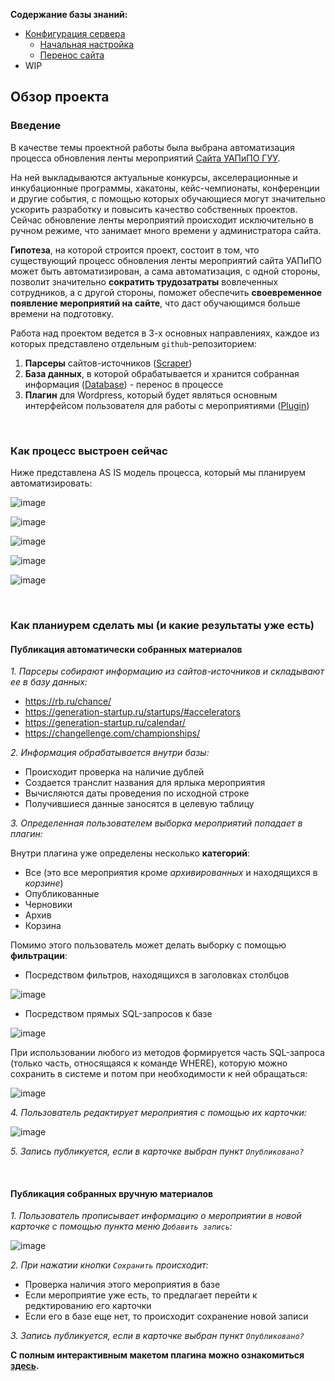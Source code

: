 **Содержание базы знаний:**

- [Конфигурация сервера](https://github.com/Project-Frogger/Wiki/blob/main/server/main-server.md)
  - [Начальная настройка](https://github.com/Project-Frogger/Wiki/blob/main/server/start-config.md)
  - [Перенос сайта](https://github.com/Project-Frogger/Wiki/blob/main/server/site-migration.md)
- WIP
## Обзор проекта

### Введение

В качестве темы проектной работы была выбрана автоматизация процесса обновления ленты мероприятий [Сайта УАПиПО ГУУ](http://pmo.guu.ru/all-events/).

На ней выкладываются актуальные конкурсы, акселерационные и инкубационные программы, хакатоны, кейс-чемпионаты, конференции и другие события, с помощью которых обучающиеся могут значительно ускорить разработку и повысить качество собственных проектов. Сейчас обновление ленты мероприятий происходит исключительно в ручном режиме, что занимает много времени у администратора сайта.

**Гипотеза**, на которой строится проект, состоит в том, что существующий процесс обновления ленты мероприятий сайта УАПиПО может быть автоматизирован, а сама автоматизация, с одной стороны, позволит значительно **сократить трудозатраты** вовлеченных сотрудников, а с другой стороны, поможет обеспечить **своевременное появление мероприятий на сайте**, что даст обучающимся больше времени на подготовку.

Работа над проектом ведется в 3-х основных направлениях, каждое из которых представлено отдельным `github`-репозиторием:

1. **Парсеры** сайтов-источников ([Scraper](https://github.com/Project-Frogger/Scraper))
2. **База данных**, в которой обрабатывается и хранится собранная информация ([Database](https://github.com/Project-Frogger/Database)) - перенос в процессе
3. **Плагин** для Wordpress, который будет являться основным интерфейсом пользователя для работы с мероприятиями ([Plugin](https://github.com/Project-Frogger/Plugin))

<br>

### Как процесс выстроен сейчас

Ниже представлена AS IS модель процесса, который мы планируем автоматизировать:

![image](https://user-images.githubusercontent.com/85339045/163034294-e472c6ba-5319-40f7-8021-26a4ccde1979.png)

![image](https://user-images.githubusercontent.com/85339045/163034401-b57b3d7d-2d85-4d1a-992c-8ce95e16d5f8.png)

![image](https://user-images.githubusercontent.com/85339045/163034641-4940ec05-30ea-427a-8f8f-51b63a00c233.png)

![image](https://user-images.githubusercontent.com/85339045/163034662-72569a9c-51f2-4fbf-a58c-4f36e3785894.png)

![image](https://user-images.githubusercontent.com/85339045/163034679-24cb9687-5535-4189-a046-870bf3fc2f0f.png)

<br>

### Как планиурем сделать мы (и какие результаты уже есть)

#### Публикация автоматически собранных материалов

_1. Парсеры собирают информацию из сайтов-источников и складывают ее в базу данных:_

  - https://rb.ru/chance/
  - https://generation-startup.ru/startups/#accelerators
  - https://generation-startup.ru/calendar/
  - https://changellenge.com/championships/

_2. Информация обрабатывается внутри базы:_

  - Происходит проверка на наличие дублей
  - Создается транслит названия для ярлыка мероприятия
  - Вычисляются даты проведения по исходной строке
  - Получившиеся данные заносятся в целевую таблицу

_3. Определенная пользователем выборка мероприятий попадает в плагин:_

Внутри плагина уже определены несколько **категорий**:
  - Все (это все мероприятия кроме _архивированных_ и находящихся в _корзине_)
  - Опубликованные
  - Черновики
  - Архив
  - Корзина

Помимо этого пользователь может делать выборку с помощью **фильтрации**:

- Посредством фильтров, находящихся в заголовках столбцов

![image](https://user-images.githubusercontent.com/85339045/163049549-1ebcb45e-be71-46bd-93c5-65ac68cced20.png)

- Посредством прямых SQL-запросов к базе

![image](https://user-images.githubusercontent.com/85339045/163050161-cece5ff6-b0b5-408f-85bb-8aad2ed93297.png)

При использовании любого из методов формируется часть SQL-запроса (только часть, относящаяся к команде WHERE), которую можно сохранить в системе и потом при необходимости к ней обращаться:

![image](https://user-images.githubusercontent.com/85339045/163050235-0fd38648-c039-4c2a-9d81-c4b3e3d1b369.png)

_4. Пользователь редактирует мероприятия с помощью их карточки:_

![image](https://user-images.githubusercontent.com/85339045/163050762-b7fdca37-bb42-4ceb-b856-c2f77406e826.png)

_5. Запись публикуется, если в карточке выбран пункт `Опубликовано?`_

<br>

#### Публикация собранных вручную материалов

_1. Пользователь прописывает информацию о мероприятии в новой карточке с помощью пункта меню `Добавить запись`:_

![image](https://user-images.githubusercontent.com/85339045/163051301-f1710c4b-8c73-4c6f-adfc-1d002604d499.png)

_2. При нажатии кнопки `Сохранить` происходит:_

- Проверка наличия этого мероприятия в базе
- Если мероприятие уже есть, то предлагает перейти к редктированию его карточки
- Если его в базе еще нет, то происходит сохранение новой записи

_3. Запись публикуется, если в карточке выбран пункт `Опубликовано?`_


**С полным интерактивным макетом плагина можно ознакомиться [здесь](https://www.figma.com/proto/TXm86pkiun9Sf7NkPUoxER/Untitled?page-id=402%3A5&node-id=405%3A67&viewport=241%2C48%2C0.11&scaling=contain&starting-point-node-id=405%3A67).**

